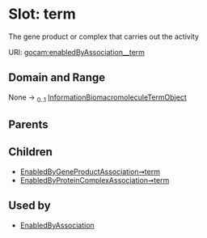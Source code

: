 
# Slot: term

The gene product or complex that carries out the activity

URI: [gocam:enabledByAssociation__term](https://w3id.org/gocam/enabledByAssociation__term)


## Domain and Range

None &#8594;  <sub>0..1</sub> [InformationBiomacromoleculeTermObject](InformationBiomacromoleculeTermObject.md)

## Parents


## Children

 *  [EnabledByGeneProductAssociation➞term](EnabledByGeneProductAssociation_term.md)
 *  [EnabledByProteinComplexAssociation➞term](EnabledByProteinComplexAssociation_term.md)

## Used by

 * [EnabledByAssociation](EnabledByAssociation.md)
